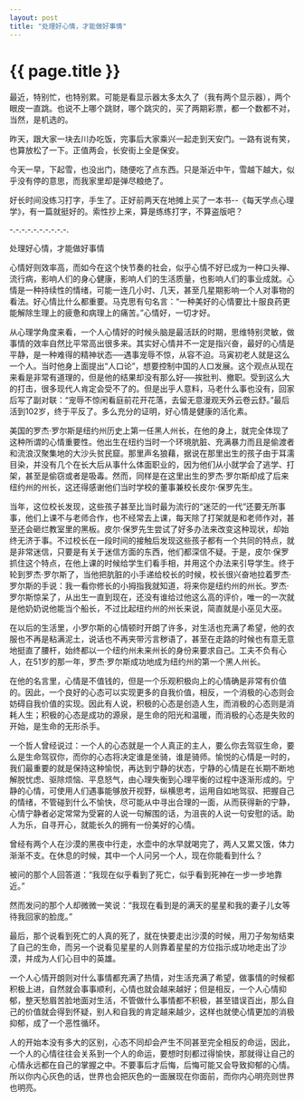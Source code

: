 ```yaml
---
layout: post
title: "处理好心情，才能做好事情"
---
```


# {{ page.title }}

最近，特别忙，也特别累。可能是看显示器太多太久了（我有两个显示器），两个眼皮一直跳。也说不上哪个跳财，哪个跳灾的，买了两期彩票，都一个数都不对，当然，是机选的。

昨天，跟大家一块去川办吃饭，完事后大家乘兴一起走到天安门。一路有说有笑，也算放松了一下。正值两会，长安街上全是保安。

今天一早，下起雪，也没出门，随便吃了点东西。只是渐近中午，雪越下越大，似乎没有停的意思，而我家里却是弹尽粮绝了。

好长时间没练习打字，手生了。正好前两天在地摊上买了一本书--《每天学点心理学》，有一篇就挺好的。索性抄上来，算是练练打字，不算盗版吧？

-.-.-.-.-.-.-.-.-.-.

处理好心情，才能做好事情

心情好则效率高，而如今在这个快节奏的社会，似乎心情不好已成为一种口头禅、流行病，影响人们的身心健康，影响人们的生活质量，也影响人们的事业成就。心情是一种持续性的情绪，可能一连几小时、几天，甚至几星期影响一个人对事物的看法。好心情比什么都重要。马克思有句名言：“一种美好的心情要比十服良药更能解除生理上的疲惫和病理上的痛苦。”心情好，一切才好。

从心理学角度来看，一个人心情好的时候头脑是最活跃的时期，思维特别灵敏，做事情的效率自然比平常高出很多来。其实好心情并不一定是指兴奋，最好的心情是平静，是一种难得的精神状态──遇事宠辱不惊，从容不迫。马寅初老人就是这么一个人。当时他身上面提出“人口论”，想要控制中国的人口发展。这个观点从现在来看是非常有道理的，但是他的结果却没有那么好──挨批判、撤职。受到这么大的打击，很多现代人肯定会受不了的。但是出乎人意料，马老什么事也没有，回家后写了副对联：“宠辱不惊闲看庭前花开花落，去留无意漫观天外云卷云舒。”最后活到102岁，终于平反了。多么充分的证明，好心情是健康的活化素。

美国的罗杰·罗尔斯是纽约州历史上第一任黑人州长，在他的身上，就完全体现了这种所谓的心情重要性。他出生在纽约当时一个环境肮脏、充满暴力而且是偷渡者和流浪汉聚集地的大沙头贫民窟。那里声名狼藉，据说在那里出生的孩子由于耳濡目染，并没有几个在长大后从事什么体面职业的，因为他们从小就学会了逃学、打架，甚至是偷窃或者是吸毒。然而，同样是在这里出生的罗杰·罗尔斯却成了后来纽约州的州长，这还得感谢他们当时学校的董事兼校长皮尔·保罗先生。

当年，这位校长发现，这些孩子甚至比当时最为流行的“迷茫的一代”还要无所事事，他们上课不与老师合作，也不经常去上课，每天除了打架就是和老师作对，甚至还会砸烂教室里的黑板。皮尔·保罗先生尝试了好多办法来改变这种现状，却始终无济于事。不过校长在一段时间的接触后发现这些孩子都有一个共同的特点，就是非常迷信，只要是有关于迷信方面的东西，他们都深信不疑。于是，皮尔·保罗抓住这个特点，在他上课的时候给学生们看手相，并用这个办法来引导学生。终于轮到罗杰·罗尔斯了，当他把肮脏的小手递给校长的时候，校长很兴奋地拉着罗杰·罗尔斯的手说：我一看你修长的小拇指我就知道，将来你是纽约州的州长。罗杰·罗尔斯惊呆了，从出生一直到现在，还没有谁给过他这么高的评价，唯一的一次就是他奶奶说他能当个船长，不过比起纽约州的州长来说，简直就是小巫见大巫。

在以后的生活里，小罗尔斯的心情顿时开朗了许多，对生活也充满了希望，他的衣服也不再是粘满泥土，说话也不再夹带污言秽语了，甚至在走路的时候也有意无意地挺直了腰杆，始终都以一个纽约州未来州长的身份来要求自己。工夫不负有心人，在51岁的那一年，罗杰·罗尔斯成功地成为纽约州的第一个黑人州长。

在他的名言里，心情是不值钱的，但是一个乐观积极向上的心情确是非常有价值的。因此，一个良好的心态可以实现更多的自我价值，相反，一个消极的心态则会妨碍自我价值的实现。因此有人说，积极的心态是创造人生，而消极的心态则是消耗人生；积极的心态是成功的源泉，是生命的阳光和温暖，而消极的心态是失败的开始，是生命的无形杀手。

一个哲人曾经说过：一个人的心态就是一个人真正的主人，要么你去驾驭生命，要么是生命驾驭你，而你的心态将决定谁是坐骑，谁是骑师。愉悦的心情是一时的，我们最重要的就是保持这种愉悦，再达到宁静的状态，宁静的心情是在长期不断地解脱忧虑、驱除烦恼、平息怒气，由心理失衡到心理平衡的过程中逐渐形成的。宁静的心情，可使用人们遇事能够放开视野，纵横思考，运用自如地驾驭、把握自己的情绪，不管碰到什么不愉快，尽可能从中寻出合理的一面，从而获得新的宁静，心情宁静者必定常常为受窘的人说一句解围的话，为沮丧的人说一句安慰的话。助人为乐，自寻开心，就能长久的拥有一份美好的心情。

曾经有两个人在沙漠的黑夜中行走，水壶中的水早就喝完了，两人又累又饿，体力渐渐不支。在休息的时候，其中一个人问另一个人，现在你能看到什么？

被问的那个人回答道：“我现在似乎看到了死亡，似乎看到死神在一步一步地靠近。”

然而发问的那个人却微微一笑说：“我现在看到是的满天的星星和我的妻子儿女等待我回家的脸庞。”

最后，那个说看到死亡的人真的死了，就在快要走出沙漠的时候，用刀子匆匆结束了自己的生命，而另一个说看见星星的人则靠着星星的方位指示成功地走出了沙漠，并成为人们心目中的英雄。

一个人心情开朗则对什么事情都充满了热情，对生活充满了希望，做事情的时候都积极上进，自然就会事事顺利，心情也就会越来越好；但是相反，一个人心情抑郁，整天愁眉苦脸地面对生活，不管做什么事情都不积极，甚至错误百出，那么自己的价值就会得到怀疑，别人和自我的肯定越来越少，这样也就使心情更加的消极抑郁，成了一个恶性循环。

人的开始本没有多大的区别，心态不同却会产生不同甚至完全相反的命运，因此，一个人的心情往往会关系到一个人的命运，要想时刻都过得愉快，那就得让自己的心情永远都在自己的掌握之中。不要事后才后悔，后悔可能又会导致抑郁的心情。所以你内心灰色的话，世界也会把灰色的一面展现在你面前，而你内心明亮则世界也明亮。
